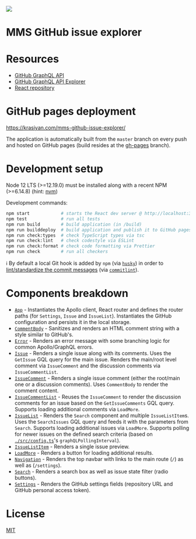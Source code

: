 [![](https://github.com/krasiyan/mms-github-issue-explorer/workflows/cicd/badge.svg)](https://krasiyan.com/mms-github-issue-explorer/)

# MMS GitHub issue explorer

# Resources

- [GitHub GraphQL API](https://docs.github.com/en/free-pro-team@latest/graphql)
- [GitHub GraphQL API Explorer](https://developer.github.com/v4/explorer/)
- [React repository](https://github.com/facebook/react)

# GitHub pages deployment

https://krasiyan.com/mms-github-issue-explorer/

The application is automatically built from the `master` branch on every push and hosted on GitHub pages (build resides at the [gh-pages](https://github.com/krasiyan/mms-github-issue-explorer/tree/gh-pages) branch).

# Development setup

Node 12 LTS (>=12.19.0) must be installed along with a recent NPM (>=6.14.8) (hint: [nvm](https://github.com/nvm-sh/nvm))

Development commands:

```bash
npm start            # starts the React dev server @ http://localhost:3000
npm test             # run all tests
npm run build        # build application (in /build)
npm run builddeploy  # build application and publish it to GitHub pages
npm run check:types  # check TypeScript types via tsc
npm run check:lint   # check codestyle via ESLint
npm run check:format # check code formatting via Prettier
npm run check        # run all checkers
```

:information_source: By default a local Git hook is added by `npm` (via [`husky`](https://www.npmjs.com/package/husky)) in order to [lint/standardize the commit messages](https://www.conventionalcommits.org/) (via [`commitlint`](https://commitlint.js.org/)).

# Components breakdown

- [`App`](./src/components/App.tsx) - Instantiates the Apollo client, React router and defines the router paths (for `Settings`, `Issue` and `IssueList`). Instantiates the GitHub configuration and persists it in the local storage.
- [`CommentBody`](./src/components/CommentBody.tsx) - Sanitizes and renders an HTML comment string with a style similar to GitHub's.
- [`Error`](./src/components/Error.tsx) - Renders an error message with some branching logic for common Apollo/GraphQL errors.
- [`Issue`](./src/components/Issue.tsx) - Renders a single issue along with its comments. Uses the `GetIssue` GQL query for the main issue. Renders the main/root level comment via `IssueComment` and the discussion comments via `IssueCommentList`.
- [`IssueComment`](./src/components/IssueComment.tsx) - Renders a single issue comment (either the root/main one or a discussion comments). Uses `CommentBody` to render the comment content.
- [`IssueCommentList`](./src/components/IssueCommentList.tsx) - Reuses the `IssueComment` to render the discussion comments for an issue based on the `GetIssueComments` GQL query. Supports loading additional comments via `LoadMore`.
- [`IssueList`](./src/components/IssueList.tsx) - Renders the `Search` component and multiple `IssueListItem`s. Uses the `SearchIssues` GQL query and feeds it with the parameters from `Search`. Supports loading additional issues via `LoadMore`. Supports polling for newer issues on the defined search criteria (based on [`./src/config.ts`](./src/config.ts)'s `graphQLPollingInterval`).
- [`IssueListItem`](./src/components/IssueListItem.tsx) - Renders a single issue preview.
- [`LoadMore`](./src/components/LoadMore.tsx) - Renders a button for loading additional results.
- [`Navigation`](./src/components/Navigation.tsx) - Renders the top navbar with links to the main route (`/`) as well as (`/settings`).
- [`Search`](./src/components/Search.tsx) - Renders a search box as well as issue state filter (radio buttons).
- [`Settings`](./src/components/Settings.tsx) - Renders the GitHub settings fields (repository URL and GitHub personal access token).

# License

[MIT](./LICENSE.md)
